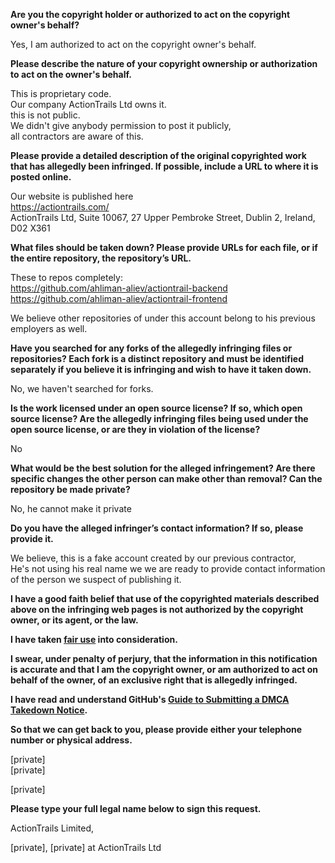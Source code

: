 **Are you the copyright holder or authorized to act on the copyright owner's behalf?**  

Yes, I am authorized to act on the copyright owner's behalf.

**Please describe the nature of your copyright ownership or authorization to act on the owner's behalf.**  

This is proprietary code.  
Our company ActionTrails Ltd owns it.  
this is not public.  
We didn't give anybody permission to post it publicly,  
all contractors are aware of this.

**Please provide a detailed description of the original copyrighted work that has allegedly been infringed. If possible, include a URL to where it is posted online.**  

Our website is published here  
https://actiontrails.com/  
ActionTrails Ltd, Suite 10067, 27 Upper Pembroke Street, Dublin 2, Ireland, D02 X361

**What files should be taken down? Please provide URLs for each file, or if the entire repository, the repository’s URL.**  

These to repos completely:  
https://github.com/ahliman-aliev/actiontrail-backend  
https://github.com/ahliman-aliev/actiontrail-frontend  

We believe other repositories of under this account belong to his previous employers as well.

**Have you searched for any forks of the allegedly infringing files or repositories? Each fork is a distinct repository and must be identified separately if you believe it is infringing and wish to have it taken down.**  

No, we haven't searched for forks.

**Is the work licensed under an open source license? If so, which open source license? Are the allegedly infringing files being used under the open source license, or are they in violation of the license?**  

No

**What would be the best solution for the alleged infringement? Are there specific changes the other person can make other than removal? Can the repository be made private?**  

No, he cannot make it private

**Do you have the alleged infringer’s contact information? If so, please provide it.**  

We believe, this is a fake account created by our previous contractor,  
He's not using his real name we we are ready to provide contact information of the person we suspect of publishing it.

**I have a good faith belief that use of the copyrighted materials described above on the infringing web pages is not authorized by the copyright owner, or its agent, or the law.**  

**I have taken <a href="https://www.lumendatabase.org/topics/22">fair use</a> into consideration.**  

**I swear, under penalty of perjury, that the information in this notification is accurate and that I am the copyright owner, or am authorized to act on behalf of the owner, of an exclusive right that is allegedly infringed.**  

**I have read and understand GitHub's <a href="https://docs.github.com/articles/guide-to-submitting-a-dmca-takedown-notice/">Guide to Submitting a DMCA Takedown Notice</a>.**  

**So that we can get back to you, please provide either your telephone number or physical address.**  

[private]  
[private]

[private]  

**Please type your full legal name below to sign this request.**  

ActionTrails Limited,

[private], [private] at ActionTrails Ltd
